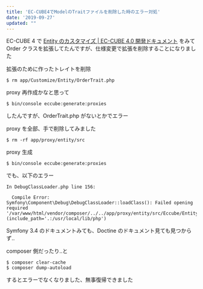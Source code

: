 ```yaml
---
title: 'EC-CUBE4でModelのTraitファイルを削除した時のエラー対処'
date: '2019-09-27'
updated: ""
---
```


EC-CUBE 4 で [Entity のカスタマイズ \| EC\-CUBE 4\.0 開発ドキュメント](http://doc4.ec-cube.net/customize_entity) をみて Order クラスを拡張してたんですが、仕様変更で拡張を削除することになりました

拡張のために作ったトレイトを削除

```
$ rm app/Customize/Entity/OrderTrait.php
```

proxy 再作成かなと思って

```
$ bin/console eccube:generate:proxies
```

したんですが、OrderTrait.php がないとかでエラー

proxy を全部、手で削除してみました

```
$ rm -rf app/proxy/entity/src
```

proxy 生成

```
$ bin/console eccube:generate:proxies
```

でも、以下のエラー

```
In DebugClassLoader.php line 156:

  Compile Error: Symfony\Component\Debug\DebugClassLoader::loadClass(): Failed opening required '/var/www/html/vendor/composer/../../app/proxy/entity/src/Eccube/Entity/Order.php' (include_path='.:/usr/local/lib/php')

```

Symfony 3.4 のドキュメントみても、Doctine のドキュメント見ても見つからず..

composer 側だったり..と

```
$ composer clear-cache
$ composer dump-autoload
```

するとエラーでなくなりました、無事復帰できました
